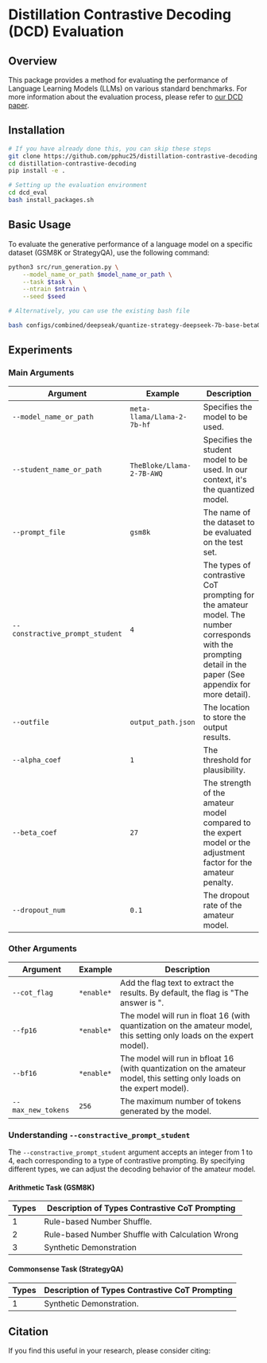 # Distillation Contrastive Decoding (DCD) Evaluation

## Overview

This package provides a method for evaluating the performance of Language Learning Models (LLMs) on various standard benchmarks. For more information about the evaluation process, please refer to [our DCD paper]().


## Installation

```bash
# If you have already done this, you can skip these steps
git clone https://github.com/pphuc25/distillation-contrastive-decoding.git
cd distillation-contrastive-decoding
pip install -e .

# Setting up the evaluation environment
cd dcd_eval
bash install_packages.sh
```

## Basic Usage

To evaluate the generative performance of a language model on a specific dataset (GSM8K or StrategyQA), use the following command:

```bash
python3 src/run_generation.py \
    --model_name_or_path $model_name_or_path \
    --task $task \
    --ntrain $ntrain \
    --seed $seed

# Alternatively, you can use the existing bash file

bash configs/combined/deepseak/quantize-strategy-deepseek-7b-base-beta08.sh
```

## Experiments

### Main Arguments

| Argument                        | Example                    | Description                                                                                                                                    |
| ------------------------------- | -------------------------- | ---------------------------------------------------------------------------------------------------------------------------------------------- |
| `--model_name_or_path`          | `meta-llama/Llama-2-7b-hf` | Specifies the model to be used.                                                                                                           |
| `--student_name_or_path`        | `TheBloke/Llama-2-7B-AWQ`  | Specifies the student model to be used. In our context, it's the quantized model.|
| `--prompt_file`                 | `gsm8k`                    | The name of the dataset to be evaluated on the test set.|
| `--constractive_prompt_student` | `4`                        | The types of contrastive CoT prompting for the amateur model. The number corresponds with the prompting detail in the paper (See appendix for more detail). |
| `--outfile`                     | `output_path.json`         | The location to store the output results. |
| `--alpha_coef`                  | `1`                        | The threshold for plausibility.                                                                                                                |
| `--beta_coef`                   | `27`                       | The strength of the amateur model compared to the expert model or the adjustment factor for the amateur penalty.                                          |
| `--dropout_num`                 | `0.1`                      | The dropout rate of the amateur model.                                                                                                             |

### Other Arguments

| Argument           | Example    | Description                                                                                           |
| ------------------ | ---------- | ----------------------------------------------------------------------------------------------------- |
| `--cot_flag`       | `*enable*` | Add the flag text to extract the results. By default, the flag is "The answer is ". |
| `--fp16`           | `*enable*` | The model will run in float 16 (with quantization on the amateur model, this setting only loads on the expert model). |
| `--bf16`           | `*enable*` | The model will run in bfloat 16 (with quantization on the amateur model, this setting only loads on the expert model). |
| `--max_new_tokens` | `256`      | The maximum number of tokens generated by the model. |

### Understanding `--constractive_prompt_student`

The `--constractive_prompt_student` argument accepts an integer from 1 to 4, each corresponding to a type of contrastive prompting. By specifying different types, we can adjust the decoding behavior of the amateur model.


#### Arithmetic Task (GSM8K)

| Types | Description of Types Contrastive CoT Prompting |
| ----- | ---------------------------------------------- |
| 1     | Rule-based Number Shuffle.                     |
| 2 | Rule-based Number Shuffle with Calculation Wrong |
| 3 | Synthetic Demonstration |

#### Commonsense Task (StrategyQA)

| Types | Description of Types Contrastive CoT Prompting |
| ----- | ---------------------------------------------- |
| 1     | Synthetic Demonstration.                     |


## Citation

If you find this useful in your research, please consider citing:

```

```
